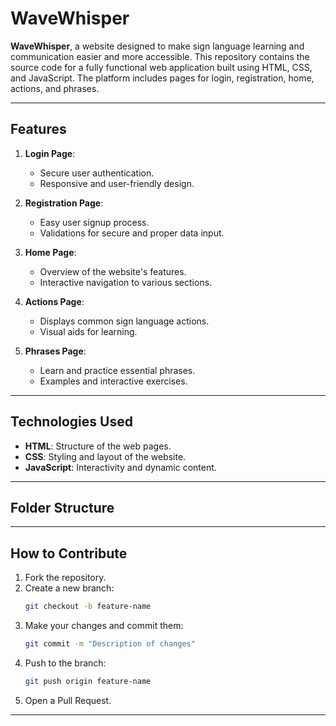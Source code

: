 # WaveWhisper

**WaveWhisper**, a website designed to make sign language learning and communication easier and more accessible. 
This repository contains the source code for a fully functional web application built using HTML, CSS, and JavaScript. 
The platform includes pages for login, registration, home, actions, and phrases.

---

## Features

1. **Login Page**:
   - Secure user authentication.
   - Responsive and user-friendly design.

2. **Registration Page**:
   - Easy user signup process.
   - Validations for secure and proper data input.

3. **Home Page**:
   - Overview of the website's features.
   - Interactive navigation to various sections.

4. **Actions Page**:
   - Displays common sign language actions.
   - Visual aids for learning.

5. **Phrases Page**:
   - Learn and practice essential phrases.
   - Examples and interactive exercises.

---

## Technologies Used

- **HTML**: Structure of the web pages.
- **CSS**: Styling and layout of the website.
- **JavaScript**: Interactivity and dynamic content.

---

## Folder Structure



---


## How to Contribute

1. Fork the repository.
2. Create a new branch:
   ```bash
   git checkout -b feature-name
   ```
3. Make your changes and commit them:
   ```bash
   git commit -m "Description of changes"
   ```
4. Push to the branch:
   ```bash
   git push origin feature-name
   ```
5. Open a Pull Request.

---


